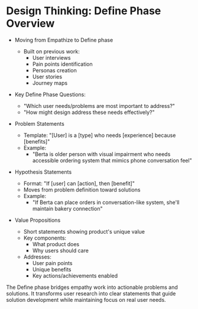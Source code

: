 # Design Thinking: Define Phase Overview

* Moving from Empathize to Define phase
   * Built on previous work:
       - User interviews
       - Pain points identification
       - Personas creation
       - User stories
       - Journey maps

* Key Define Phase Questions:
   - "Which user needs/problems are most important to address?"
   - "How might design address these needs effectively?"

* Problem Statements
   * Template: "[User] is a [type] who needs [experience] because [benefits]"
   * Example:
       - "Berta is older person with visual impairment who needs accessible ordering
         system that mimics phone conversation feel"

* Hypothesis Statements
   * Format: "If [user] can [action], then [benefit]"
   * Moves from problem definition toward solutions
   * Example:
       - "If Berta can place orders in conversation-like system, she'll maintain
         bakery connection"

* Value Propositions
   * Short statements showing product's unique value
   * Key components:
       - What product does
       - Why users should care
   * Addresses:
       - User pain points
       - Unique benefits
       - Key actions/achievements enabled

The Define phase bridges empathy work into actionable problems and solutions. It transforms user research into clear statements that guide solution development while maintaining focus on real user needs.

